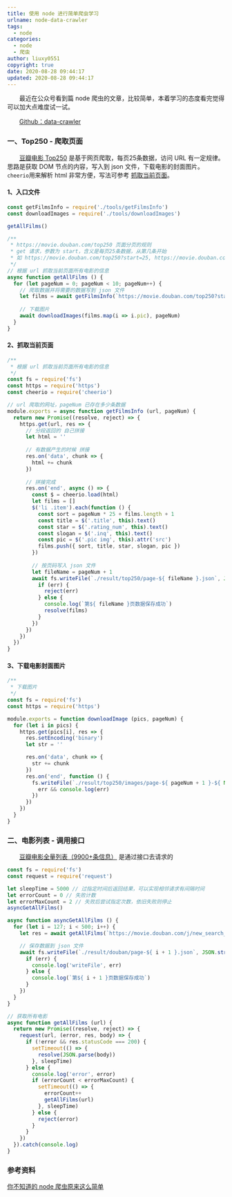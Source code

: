 ```yaml
---
title: 使用 node 进行简单爬虫学习
urlname: node-data-crawler
tags:
  - node
categories:
  - node
  - 爬虫
author: liuxy0551
copyright: true
date: 2020-08-28 09:44:17
updated: 2020-08-28 09:44:17
---
```


&emsp;&emsp;最近在公众号看到篇 node 爬虫的文章，比较简单，本着学习的态度看完觉得可以加大点难度试一试。

<!--more-->

&emsp;&emsp;<a href="https://github.com/liuxy0551/data-crawler" target="_black">Github：data-crawler</a>


### 一、Top250 - 爬取页面

&emsp;&emsp;<a href="https://movie.douban.com/top250" target="_black">豆瓣电影 Top250</a> 是基于网页爬取，每页25条数据，访问 URL 有一定规律。思路是获取 DOM 节点的内容，写入到 json 文件，下载电影的封面图片。`cheerio`用来解析 html 非常方便，写法可参考 [抓取当前页面](https://liuxianyu.cn/article/node-data-crawler.html#2-%E6%8A%93%E5%8F%96%E5%BD%93%E5%89%8D%E9%A1%B5%E9%9D%A2)。

#### 1、入口文件

```javascript
const getFilmsInfo = require('./tools/getFilmsInfo')
const downloadImages = require('./tools/downloadImages')

getAllFilms()

/**
 * https://movie.douban.com/top250 页面分页的规则
 * get 请求，参数为 start，含义是每页25条数据，从第几条开始
 * 如 https://movie.douban.com/top250?start=25, https://movie.douban.com/top250?start=100
 */
// 根据 url 抓取当前页面所有电影的信息
async function getAllFilms () {
  for (let pageNum = 0; pageNum < 10; pageNum++) {
    // 爬取数据并将需要的数据写到 json 文件
    let films = await getFilmsInfo(`https://movie.douban.com/top250?start=${ pageNum * 25 }`, pageNum)
  
    // 下载图片
    await downloadImages(films.map(i => i.pic), pageNum)
  }
}
```

#### 2、抓取当前页面

```javascript
/**
 * 根据 url 抓取当前页面所有电影的信息
 */
const fs = require('fs')
const https = require('https')
const cheerio = require('cheerio')

// url 爬取的网址，pageNum 已存在多少条数据
module.exports = async function getFilmsInfo (url, pageNum) {
  return new Promise((resolve, reject) => {
    https.get(url, res => {
      // 分段返回的 自己拼接
      let html = ''
  
      // 有数据产生的时候 拼接
      res.on('data', chunk => {
        html += chunk
      })
  
      // 拼接完成
      res.on('end', async () => {
        const $ = cheerio.load(html)
        let films = []
        $('li .item').each(function () {
          const sort = pageNum * 25 + films.length + 1
          const title = $('.title', this).text()
          const star = $('.rating_num', this).text()
          const slogan = $('.inq', this).text()
          const pic = $('.pic img', this).attr('src')
          films.push({ sort, title, star, slogan, pic })
        })
  
        // 按页码写入 json 文件
        let fileName = pageNum + 1
        await fs.writeFile(`./result/top250/page-${ fileName }.json`, JSON.stringify(films, null, 2), err => {
          if (err) {
            reject(err)
          } else {
            console.log(`第${ fileName }页数据保存成功`)
            resolve(films)
          }
        })
      })
    })
  })
}
```

#### 3、下载电影封面图片

```javascript
/**
 * 下载图片
 */
const fs = require('fs')
const https = require('https')

module.exports = function downloadImage (pics, pageNum) {
  for (let i in pics) {
    https.get(pics[i], res => {
      res.setEncoding('binary')
      let str = ''

      res.on('data', chunk => {
        str += chunk
      })
      res.on('end', function () {
        fs.writeFile(`./result/top250/images/page-${ pageNum + 1 }-${ Number(i) + 1 }.jpg`, str, 'binary', err => {
          err && console.log(err)
        })
      })
    })
  }
}
```



### 二、电影列表 - 调用接口

&emsp;&emsp;<a href="https://movie.douban.com/tag/#/" target="_black">豆瓣电影全量列表（9900+条信息）</a> 是通过接口去请求的

```javascript
const fs = require('fs')
const request = require('request')

let sleepTime = 5000 // 过指定时间后返回结果，可以实现相邻请求有间隔时间
let errorCount = 0 // 失败计数
let errorMaxCount = 2 // 失败后尝试指定次数，依旧失败则停止
asyncGetAllFilms()

async function asyncGetAllFilms () {
  for (let i = 127; i < 500; i++) {
    let res = await getAllFilms(`https://movie.douban.com/j/new_search_subjects?start=${ i * 20 }`)

    // 保存数据到 json 文件
    await fs.writeFile(`./result/douban/page-${ i + 1 }.json`, JSON.stringify(res.data, null, 2), err => {
      if (err) {
        console.log('writeFile', err)
      } else {
        console.log(`第${ i + 1 }页数据保存成功`)
      }
    })
  }
}

// 获取所有电影
async function getAllFilms (url) {
  return new Promise((resolve, reject) => {
    request(url, (error, res, body) => {
      if (!error && res.statusCode === 200) {
        setTimeout(() => {
          resolve(JSON.parse(body))
        }, sleepTime)
      } else {
        console.log('error', error)
        if (errorCount < errorMaxCount) {
          setTimeout(() => {
            errorCount++
            getAllFilms(url)
          }, sleepTime)
        } else {
          reject(error)
        }
      }
    })
  }).catch(console.log)
}
```




### 参考资料

<a href="https://mp.weixin.qq.com/s/yO8zuFB20eQEg6S37SPEww" target="_black">你不知道的 node 爬虫原来这么简单</a>
